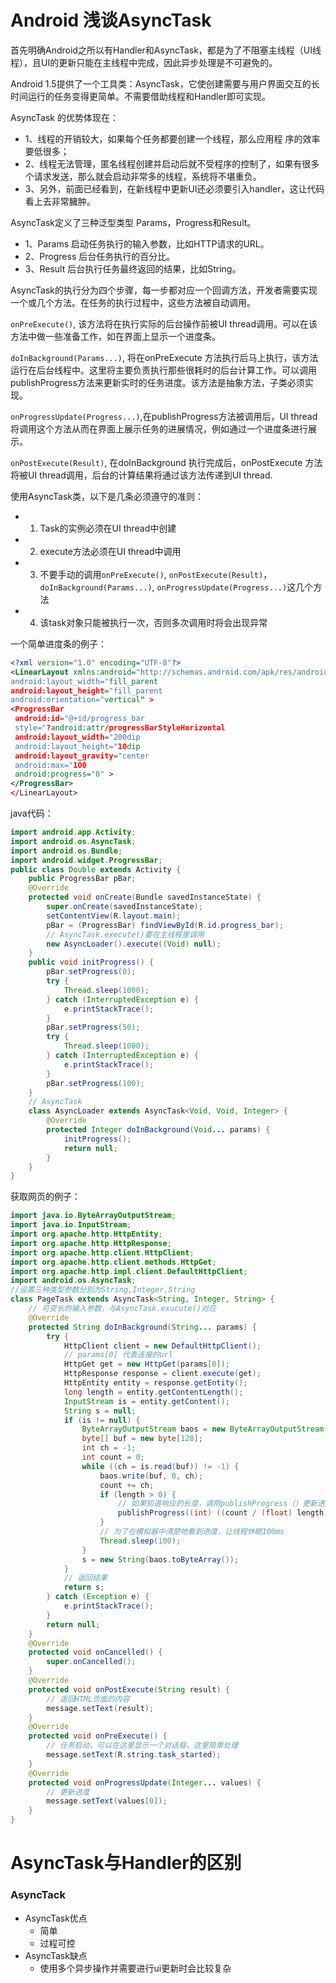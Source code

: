 # Android 浅谈AsyncTask

首先明确Android之所以有Handler和AsyncTask，都是为了不阻塞主线程（UI线程），且UI的更新只能在主线程中完成，因此异步处理是不可避免的。

Android 1.5提供了一个工具类：AsyncTask，它使创建需要与用户界面交互的长时间运行的任务变得更简单。不需要借助线程和Handler即可实现。

AsyncTask 的优势体现在：

- 1、线程的开销较大，如果每个任务都要创建一个线程，那么应用程 序的效率要低很多；
- 2、线程无法管理，匿名线程创建并启动后就不受程序的控制了，如果有很多个请求发送，那么就会启动非常多的线程，系统将不堪重负。
- 3、另外，前面已经看到，在新线程中更新UI还必须要引入handler，这让代码看上去非常臃肿。

AsyncTask定义了三种泛型类型 Params，Progress和Result。

- 1、Params 启动任务执行的输入参数，比如HTTP请求的URL。
- 2、Progress 后台任务执行的百分比。
- 3、Result 后台执行任务最终返回的结果，比如String。

AsyncTask的执行分为四个步骤，每一步都对应一个回调方法，开发者需要实现一个或几个方法。在任务的执行过程中，这些方法被自动调用。

`onPreExecute()`, 该方法将在执行实际的后台操作前被UI thread调用。可以在该方法中做一些准备工作，如在界面上显示一个进度条。

`doInBackground(Params...)`, 将在onPreExecute 方法执行后马上执行，该方法运行在后台线程中。这里将主要负责执行那些很耗时的后台计算工作。可以调用 publishProgress方法来更新实时的任务进度。该方法是抽象方法，子类必须实现。

`onProgressUpdate(Progress...)`,在publishProgress方法被调用后，UI thread将调用这个方法从而在界面上展示任务的进展情况，例如通过一个进度条进行展示。

`onPostExecute(Result)`, 在doInBackground 执行完成后，onPostExecute 方法将被UI thread调用，后台的计算结果将通过该方法传递到UI thread.

使用AsyncTask类，以下是几条必须遵守的准则：

- 1) Task的实例必须在UI thread中创建
- 2) execute方法必须在UI thread中调用
- 3) 不要手动的调用`onPreExecute()`, `onPostExecute(Result)`，`doInBackground(Params...)`, `onProgressUpdate(Progress...)`这几个方法
- 4) 该task对象只能被执行一次，否则多次调用时将会出现异常

一个简单进度条的例子：
```xml
<?xml version="1.0" encoding="UTF-8"?>
<LinearLayout xmlns:android="http://schemas.android.com/apk/res/android
android:layout_width="fill_parent
android:layout_height="fill_parent
android:orientation="vertical" >
<ProgressBar
 android:id="@+id/progress_bar
 style="?android:attr/progressBarStyleHorizontal
 android:layout_width="200dip
 android:layout_height="10dip
 android:layout_gravity="center
 android:max="100
 android:progress="0" >
</ProgressBar>
</LinearLayout>
```
java代码：
```java
import android.app.Activity;
import android.os.AsyncTask;
import android.os.Bundle;
import android.widget.ProgressBar;
public class Double extends Activity {
	public ProgressBar pBar;
	@Override
	protected void onCreate(Bundle savedInstanceState) {
		super.onCreate(savedInstanceState);
		setContentView(R.layout.main);
		pBar = (ProgressBar) findViewById(R.id.progress_bar);
		// AsyncTask.execute()要在主线程里调用
		new AsyncLoader().execute((Void) null);
	}
	public void initProgress() {
		pBar.setProgress(0);
		try {
			Thread.sleep(1000);
		} catch (InterruptedException e) {
			e.printStackTrace();
		}
		pBar.setProgress(50);
		try {
			Thread.sleep(1000);
		} catch (InterruptedException e) {
			e.printStackTrace();
		}
		pBar.setProgress(100);
	}
	// AsyncTask
	class AsyncLoader extends AsyncTask<Void, Void, Integer> {
		@Override
		protected Integer doInBackground(Void... params) {
			initProgress();
			return null;
		}
	}
}
```
获取网页的例子：
```java
import java.io.ByteArrayOutputStream;
import java.io.InputStream;
import org.apache.http.HttpEntity;
import org.apache.http.HttpResponse;
import org.apache.http.client.HttpClient;
import org.apache.http.client.methods.HttpGet;
import org.apache.http.impl.client.DefaultHttpClient;
import android.os.AsyncTask;
//设置三种类型参数分别为String,Integer,String 
class PageTask extends AsyncTask<String, Integer, String> {
	// 可变长的输入参数，与AsyncTask.exucute()对应
	@Override
	protected String doInBackground(String... params) {
		try {
			HttpClient client = new DefaultHttpClient();
			// params[0] 代表连接的url
			HttpGet get = new HttpGet(params[0]);
			HttpResponse response = client.execute(get);
			HttpEntity entity = response.getEntity();
			long length = entity.getContentLength();
			InputStream is = entity.getContent();
			String s = null;
			if (is != null) {
				ByteArrayOutputStream baos = new ByteArrayOutputStream();
				byte[] buf = new byte[128];
				int ch = -1;
				int count = 0;
				while ((ch = is.read(buf)) != -1) {
					baos.write(buf, 0, ch);
					count += ch;
					if (length > 0) {
						// 如果知道响应的长度，调用publishProgress（）更新进度
						publishProgress((int) ((count / (float) length) * 100));
					}
					// 为了在模拟器中清楚地看到进度，让线程休眠100ms
					Thread.sleep(100);
				}
				s = new String(baos.toByteArray());
			}
			// 返回结果
			return s;
		} catch (Exception e) {
			e.printStackTrace();
		}
		return null;
	}
	@Override
	protected void onCancelled() {
		super.onCancelled();
	}
	@Override
	protected void onPostExecute(String result) {
		// 返回HTML页面的内容
		message.setText(result);
	}
	@Override
	protected void onPreExecute() {
		// 任务启动，可以在这里显示一个对话框，这里简单处理
		message.setText(R.string.task_started);
	}
	@Override
	protected void onProgressUpdate(Integer... values) {
		// 更新进度
		message.setText(values[0]);
	}
}
```
# AsyncTask与Handler的区别
### AsyncTack
- AsyncTask优点
    - 简单
    - 过程可控
- AsyncTask缺点
    - 使用多个异步操作并需要进行ui更新时会比较复杂
